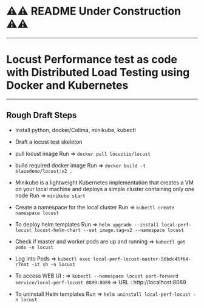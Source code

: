 # **⚠️⚠️ README Under Construction ⚠️⚠️**
---------------------------------

# Locust Performance test as code with Distributed Load Testing using Docker and Kubernetes
-------------------------------------------------------------------------------------------

## Rough Draft Steps  
- Install python, docker/Colima, minikube, kubectl
- Draft a locust test skeleton
- pull locust image
   Run => `docker pull locustio/locust`
- build required docker image
   Run => `docker build -t blazedemo/locust:v2 .`
- Minikube is a lightweight Kubernetes implementation that creates a VM on your local machine and deploys a simple cluster containing only one node
   Run => `minikube start`
- Create a namespace for the local cluster 
   Run => `kubectl create namespace locust`
- To deploy helm templates
   Run => `helm upgrade --install local-perf-locust locust-helm-chart --set image.tag=v2 --namespace locust`
- Check if master and worker pods are up and running 
   => `kubectl get pods -n locust`
- Log into Pods
   => `kubectl exec local-perf-locust-master-56bdc45f64-r7nmt -it sh -n locust`

- To access WEB UI :
  => `kubectl --namespace locust port-forward service/local-perf-locust 8089:8089`
  => URL : http://localhost:8089
- To  uninstall Helm templates
   Run => `helm uninstall local-perf-locust -n locust`